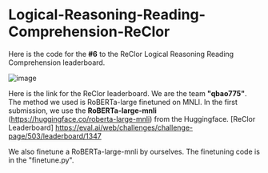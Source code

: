 # Logical-Reasoning-Reading-Comprehension-ReClor
Here is the code for the **#6** to the ReClor Logical Reasoning Reading Comprehension leaderboard. 

![image](https://user-images.githubusercontent.com/23516191/125377937-f4415080-e3e1-11eb-897d-48350be6792f.png)

Here is the link for the ReClor leaderboard. We are the team **"qbao775"**. The method we used is RoBERTa-large finetuned on MNLI. In the first submission, we use the **RoBERTa-large-mnli** (https://huggingface.co/roberta-large-mnli) from the Huggingface. 
[ReClor Leaderboard] https://eval.ai/web/challenges/challenge-page/503/leaderboard/1347

We also finetune a RoBERTa-large-mnli by ourselves. The finetuning code is in the "finetune.py".
